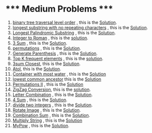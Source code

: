   # *** Medium Problems ***
  
  1. [binary tree traversal level order](https://leetcode.com/problems/binary-tree-level-order-traversal/submissions/)  , this is the [Solution](https://github.com/MasmoudiOmar/leet-code-solutions/blob/master/medium/binary%20tree%20traversal%20level%20order%201.cc).
  2. [longest substring with no repeating characters](https://leetcode.com/problems/longest-substring-without-repeating-characters) , this is the [Solution](https://github.com/MasmoudiOmar/leet-code-solutions/blob/master/medium/longest%20substring%20with%20no%20repeating%20chars.cc).
  3. [Longest Palindromic Substring](https://leetcode.com/problems/longest-palindromic-substring) , this is the [Solution](https://github.com/MasmoudiOmar/leet-code-solutions/blob/master/medium/Longest%20Palindromic%20substring.cc).
  4. [Integer to Roman](https://leetcode.com/problems/integer-to-roman) , this is the [solution](https://github.com/MasmoudiOmar/leet-code-solutions/blob/master/medium/Interger%20To%20Roman.cpp).
  5. [3 Sum](https://leetcode.com/problems/3sum/) , this is the [Solution](https://github.com/MasmoudiOmar/leet-code-solutions/blob/master/medium/3sum).
  6. [permutations](https://leetcode.com/problems/permutations/) , this is the [Solution](https://github.com/MasmoudiOmar/leet-code-solutions/blob/master/medium/Permutations.cc).
  7. [Generate Parenthesis](https://leetcode.com/problems/generate-parentheses/) , this is the [Solution](https://github.com/MasmoudiOmar/leet-code-solutions/blob/master/medium/Generate%20Parentheses.cc).
  8. [Top K frequent elements](https://leetcode.com/problems/top-k-frequent-elements) , this is the [solution](https://github.com/MasmoudiOmar/leet-code-solutions/blob/master/medium/Top%20k%20frequent%20elements.cc).
  9. [3sum Closest](https://leetcode.com/problems/3sum-closest/), this is the [Solution](https://github.com/MasmoudiOmar/leet-code-solutions/blob/master/medium/3sum%20Closest.cc).
  10. [AtoI](https://leetcode.com/problems/string-to-integer-atoi), this is the [Solution](https://github.com/MasmoudiOmar/leet-code-solutions/blob/master/medium/String%20To%20Integer%20ATOI.cc).
  11. [Container with most water](https://leetcode.com/problems/container-with-most-water) , this is the [Solution](https://github.com/MasmoudiOmar/leet-code-solutions/blob/master/medium/Container%20with%20most%20water.cc)
  12. [lowest common ancestor](https://leetcode.com/problems/lowest-common-ancestor-of-a-binary-search-tree) this is the [Solution](https://github.com/MasmoudiOmar/leet-code-solutions/blob/master/medium/lowest%20common%20ancestor.cc)
  13. [Permutations II](https://leetcode.com/problems/permutations-ii/) , this is the [Solution](https://github.com/MasmoudiOmar/leet-code-solutions/blob/master/medium/Permutations%20II.cc)
  14. [ZigZag Conversion](https://leetcode.com/problems/zigzag-conversion), this is the [solution](https://github.com/MasmoudiOmar/leet-code-solutions/blob/master/medium/ZigZag%20Conversion.cc).
  15. [Letter Combination](https://leetcode.com/problems/letter-combinations-of-a-phone-number/) , this is the [Solution](https://github.com/MasmoudiOmar/leet-code-solutions/blob/master/medium/Letter%20Combination.cc).
  16. [4 Sum](https://leetcode.com/problems/4sum) , this is the [Solution](https://github.com/MasmoudiOmar/leet-code-solutions/blob/master/medium/4sum.cc).
  17. [divide two integers](https://leetcode.com/problems/divide-two-integers) , this is the [Solution](https://github.com/MasmoudiOmar/leet-code-solutions/blob/master/medium/divide%20two%20integers.cc).
  18. [Rotate Image](https://leetcode.com/problems/rotate-image) , this is the [Solution](https://github.com/MasmoudiOmar/leet-code-solutions/blob/master/medium/Rotate%20Image.cc).
  19. [Combination Sum](https://leetcode.com/problems/combination-sum) , this is the [Solution](https://github.com/MasmoudiOmar/leet-code-solutions/blob/master/medium/Combination%20Sum.cc).
  21. [Multiply String](https://leetcode.com/problems/multiply-strings) , this is the [Solution](https://github.com/MasmoudiOmar/leet-code-solutions/blob/master/medium/Multiply%20String.cc)
  22. [MyPow](https://leetcode.com/problems/powx-n) , this is the [Solution](https://github.com/MasmoudiOmar/leet-code-solutions/blob/master/medium/myPow.cc).
  
